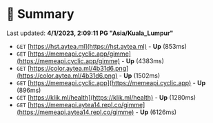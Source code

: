 # 📖 Summary
Last updated: **4/1/2023, 2:09:11 PG "Asia/Kuala_Lumpur"**

- `GET` [https://hst.aytea.ml](https://hst.aytea.ml) - **Up** (853ms)
- `GET` [https://memeapi.cyclic.app/gimme](https://memeapi.cyclic.app/gimme) - **Up** (4383ms)
- `GET` [https://color.aytea.ml/4b31d6.png](https://color.aytea.ml/4b31d6.png) - **Up** (1502ms)
- `GET` [https://memeapi.cyclic.app](https://memeapi.cyclic.app) - **Up** (896ms)
- `GET` [https://klik.ml/health](https://klik.ml/health) - **Up** (1280ms)
- `GET` [https://memeapi.aytea14.repl.co/gimme](https://memeapi.aytea14.repl.co/gimme) - **Up** (6126ms)
